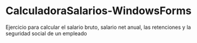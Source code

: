 # CalculadoraSalarios-WindowsForms
Ejercicio para calcular el salario bruto, salario net anual, las retenciones y la seguridad social de un empleado
